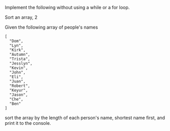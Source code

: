 Implement the following without using a while or a for loop.

Sort an array, 2

Given the following array of people's names
```
[
  "Dom",
  "Lyn",
  "Kirk",
  "Autumn",
  "Trista",
  "Jesslyn",
  "Kevin",
  "John",
  "Eli",
  "Juan",
  "Robert",
  "Keyur",
  "Jason",
  "Che",
  "Ben"
]
```
sort the array by the length of each person's name, shortest name first, and print it to the console.
